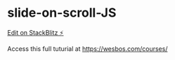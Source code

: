 # slide-on-scroll-JS

[Edit on StackBlitz ⚡️](https://stackblitz.com/edit/js-ypcnmy)

Access this full tuturial at https://wesbos.com/courses/